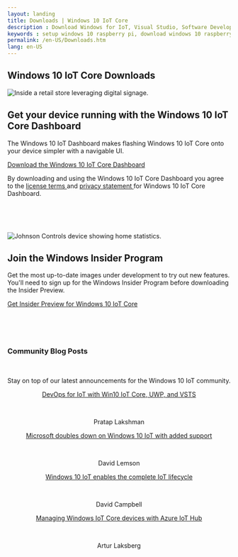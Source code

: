 ```yaml
---
layout: landing
title: Downloads | Windows 10 IoT Core
description : Download Windows for IoT, Visual Studio, Software Development Kits or any of the other tools available on this page to get started developing for the Internet of Things today! 
keywords : setup windows 10 raspberry pi, download windows 10 raspberry pi 2, download windows 10 raspberry pi 3, setup windows 10 dragonboard, setup windows 10 minnowboard max, windows 10 developer program, windows 10 iot core, internet of things, iot, download windows 10 iot core 
permalink: /en-US/Downloads.htm
lang: en-US
---
```


<section>
    <div data-grid="col-12" class="x-type-center m-content-placement">
        <div id="heading">
            <h1 class="c-heading-1">Windows 10 IoT Core Downloads</h1>
            <!--<p class="c-subheading-1">The operating system built for your Internet of Things</p>-->
        </div>
    </div>
</section>

<section class="m-feature f-align-left">
    <picture>
        <source srcset="{{site.baseurl}}/Resources/images/Homepage/MARKETING-800x450.jpg" media="(min-width: 1400px)">
        <source srcset="{{site.baseurl}}/Resources/images/Homepage/MARKETING-630x472.jpg" media="(min-width: 1084px)">
        <source srcset="{{site.baseurl}}/Resources/images/Homepage/MARKETING-542x406.jpg" media="(min-width: 768px)">
        <source srcset="{{site.baseurl}}/Resources/images/Homepage/MARKETING-767x288.jpg" media="(min-width: 540px)">
        <source srcset="{{site.baseurl}}/Resources/images/Homepage/MARKETING-539x201.jpg" media="(min-width:0)">
        <img srcset="{{site.baseurl}}/Resources/images/Homepage/MARKETING-630x472.jpg" src="{{site.baseurl}}/Resources/images/Homepage/MARKETING-630x472.jpg" alt="Inside a retail store leveraging digital signage.">
    </picture>
    <div>
        <h2 class="c-heading">Get your device running with the Windows 10 IoT Core Dashboard</h2>
        <p class="c-paragraph">The Windows 10 IoT Dashboard makes flashing Windows 10 IoT Core onto your device simpler with a navigable UI. </p>
        <a href="http://go.microsoft.com/fwlink/?LinkID=708576" class="c-call-to-action c-glyph">
            <span>Download the Windows 10 IoT Core Dashboard</span>
        </a>
    <p>By downloading and using the Windows 10 IoT Core Dashboard you agree to the <a href="http://go.microsoft.com/fwlink/?LinkID=703960&amp;clcid=0x4809"> license terms </a> and <a href="http://go.microsoft.com/fwlink/?LinkId=521839"> privacy statement </a> for Windows 10 IoT Core Dashboard.</p>
    </div>
</section>
<!--end marketing page promo-->

<br><br><br>

<!--begin community page promo-->
<section class="m-feature f-align-right">
    <picture>
        <source srcset="{{site.baseurl}}/Resources/images/Homepage/COMMUNITY-800x450.jpg" media="(min-width: 1400px)">
        <source srcset="{{site.baseurl}}/Resources/images/Homepage/COMMUNITY-630x472.jpg" media="(min-width: 1084px)">
        <source srcset="{{site.baseurl}}/Resources/images/Homepage/COMMUNITY-542x406.jpg" media="(min-width: 768px)">
        <source srcset="{{site.baseurl}}/Resources/images/Homepage/COMMUNITY-767x288.jpg" media="(min-width: 540px)">
        <source srcset="{{site.baseurl}}/Resources/images/Homepage/COMMUNITY-539x201.jpg" media="(min-width:0)">
        <img srcset="{{site.baseurl}}/Resources/images/Homepage/COMMUNITY-630x472.jpg" src="{{site.baseurl}}/Resources/images/Homepage/COMMUNITY-630x472.jpg" alt="Johnson Controls device showing home statistics.">
    </picture>
    <div>
        <h2 class="c-heading">Join the Windows Insider Program</h2>
        <p class="c-paragraph">Get the most up-to-date images under development to try out new features. You'll need to sign up for the Windows Insider Program before downloading the Insider Preview.</p>
        <a href="http://go.microsoft.com/fwlink/?LinkId=733603" class="c-call-to-action c-glyph">
            <span>Get Insider Preview for Windows 10 IoT Core</span>
        </a>
    </div>
</section>

<br><br><br>

<!--begin blogs-->
<div data-grid="col-12">
    <h3 class="c-heading-3 x-type-center">Community Blog Posts</h3><br>
    <p class="c-paragraph" style="text-align:center">Stay on top of our latest announcements for the Windows 10 IoT community.</p>
<div class="m-card-group f-channel">
    <div class="c-card f-single">
        <div class="c-card-content">
            <p class="c-heading-5" style="text-align: center"><a href="https://blogs.msdn.microsoft.com/devops/2018/03/07/devops-for-iot-with-win10-iot-core-uwp-and-vsts/" target="_blank">DevOps for IoT with Win10 IoT Core, UWP, and VSTS</p></a><br>
            <p style="text-align: center">Pratap Lakshman</p>
        </div>
    </div>
    <div class="c-card f-single">
        <div class="c-card-content">
            <p class="c-heading-5" style="text-align: center"><a href="https://blogs.windows.com/business/2018/02/27/microsoft-doubles-down-on-windows-10-iot-with-added-support/#l0XfUKmKrkyKd4AA.97" target="_blank">Microsoft doubles down on Windows 10 IoT with added support</p></a><br>
            <p style="text-align: center">David Lemson</p>
        </div>
    </div>
    <div class="c-card f-single">
        <div class="c-card-content">
            <p class="c-heading-5" style="text-align: center"><a href="https://blogs.windows.com/buildingapps/2017/10/05/windows-10-iot-enables-complete-iot-lifecycle/#7Y8Fw6Tx27JdIYzb.97" target="_blank">Windows 10 IoT enables the complete IoT lifecycle</p></a><br>
            <p style="text-align: center">David Campbell</p>
        </div>
    </div>
    <div class="c-card f-single">
        <div class="c-card-content">
            <p class="c-heading-5" style="text-align: center"><a href="https://blogs.windows.com/buildingapps/2017/04/07/managing-windows-iot-core-devices-azure-iot-hub/#lLZzgI2wMYO4U0k0.97" target="_blank">Managing Windows IoT Core devices with Azure IoT Hub</p></a><br>
            <p style="text-align: center">Artur Laksberg</p>
        </div>
    </div>

</div>
</div>
<!--end blogs-->

<!--comment out

<section>
<div data-grid="col-12">
    <h3 class="c-heading-3 x-type-center">Windows 10 IoT Core Builds</h3><br>
<div class="m-card-group f-channel">
    <div class="c-card f-single">
        <div class="c-card-content">
            <p class="c-heading-5" style="text-align: center"><a href="https://go.microsoft.com/fwlink/?LinkId=846058" target="_blank">Windows 10 IoT Core for Raspberry Pi 2 &amp; 3</p></a><br>
            <p style="text-align: center">Download Windows 10 IoT Core Creators Update ISO for Raspberry Pi 2 &amp; 3.</p>
        </div>
    </div>
    <div class="c-card f-single">
        <div class="c-card-content">
            <p class="c-heading-5" style="text-align: center"><a href="https://go.microsoft.com/fwlink/?LinkId=846059" target="_blank">Windows 10 IoT Core for Dragonboard 410c</p></a><br>
            <p style="text-align: center">Download Windows 10 IoT Core Creators Update ISO for Dragonboard 410c board.</p>
        </div>
    </div>
    <div class="c-card f-single">
        <div class="c-card-content">
            <p class="c-heading-5" style="text-align: center"><a href="https://go.microsoft.com/fwlink/?linkid=846057" target="_blank">Windows 10 IoT Core for MinnowBoard Turbot/MAX (x64)</p></a><br>
            <p style="text-align: center">Download Windows 10 IoT Core Creators Update ISO for MinnowBoard Turbot/MAX (x64)</p>
        </div>
    </div>
</div>
</div>
</section>

<div class="row">
  <div class="col-xs-24">
    <section class="section">
      <div class="section-header">
        <h3 class="section-title">Windows 10 IoT Core Builds</h3>
      </div>
      <div class="section-body">
        <div class="row">
          <div class="col-md-6">
                <a class="downloadLink win-color-fg-primary" href="https://go.microsoft.com/fwlink/?LinkId=846058">
                <h3>Windows 10 IoT Core for Raspberry Pi 2 &amp; 3</h3></a>
                <p>Download Windows 10 IoT Core Creators Update ISO for Raspberry Pi 2 &amp; 3.</p>
                <a href="https://go.microsoft.com/fwlink/?LinkId=846058" class="downloadLink"><span>Download</span></a>       
          </div>
          <div class="col-md-6">
            <a class="downloadLink win-color-fg-primary" href="https://go.microsoft.com/fwlink/?LinkId=846059">
                <h3>Windows 10 IoT Core for Dragonboard 410c</h3></a>
                <p>Download Windows 10 IoT Core Creators Update ISO for Dragonboard 410c board.</p>
                <a href="https://go.microsoft.com/fwlink/?LinkId=846059" class="downloadLink"><span>Download</span></a>   
          </div>
          <div class="col-md-6">
               <a class="downloadLink win-color-fg-primary" href="https://go.microsoft.com/fwlink/?linkid=846057">
                <h3>Windows 10 IoT Core for MinnowBoard Turbot/MAX (x64)</h3></a>
                <p>Download Windows 10 IoT Core Creators Update ISO for MinnowBoard Turbot/MAX (x64)</p>
                <a href="https://go.microsoft.com/fwlink/?linkid=846057" class="downloadLink"><span>Download</span></a>   
          </div>
        </div>
      </div>
    </section>
  </div>
</div>

<div data-grid="col-12">
    <h3 class="c-heading-3 x-type-center">Other Downloads</h3><br>
<div class="m-card-group f-channel">
    <div class="c-card f-single">
        <div class="c-card-content">
            <p class="c-heading-5" style="text-align: center"><a href="https://www.visualstudio.com/downloads/" target="_blank">Visual Studio 2017</p></a><br>
            <p style="text-align: center">State of the art IDE, tools and services that you can use to create great IoT apps.</p>
        </div>
    </div>
    <div class="c-card f-single">
        <div class="c-card-content">
            <p class="c-heading-5" style="text-align: center"><a href="https://msdn.microsoft.com/en-US/windows/hardware/hh852365.aspx" target="_blank">Windows Driver Kit 2017</p></a><br>
            <p style="text-align: center">Provides an integrated development environment for creating efficient high quality drivers for devices running Windows 10.</p>
        </div>
    </div>
    <div class="c-card f-single">
        <div class="c-card-content">
            <p class="c-heading-5" style="text-align: center"><a href="https://dev.windows.com/en-us/downloads" target="_blank">Windows Developer Tools for Visual Studio</p></a><br>
            <p style="text-align: center">Tools that integrate with Visual Studio 2017 and are required for developing for the Universal Windows App Platform.</p>
        </div>
    </div>
    <div class="c-card f-single">
        <div class="c-card-content">
            <p class="c-heading-5" style="text-align: center"><a href="http://firmware.intel.com/projects/minnowboard-max" target="_blank">MinnowBoard Max/Turbot Firmware Update</p></a><br>
            <p style="text-align: center">Download firmware components and updates for the MinnowBoard MAX/Turbot reference board from Intel.</p>
        </div>
    </div>

</div>
</div>


<div class="row">
  <div class="col-xs-24">
    <section class="section">
      <div class="section-header">
        <h3 class="section-title">Other Downloads</h3>
      </div>
      <div class="section-body">
        <div class="row">
          <div class="col-md-6">
            <h3>Firmware Update</h3>
            <p>Download firmware components and updates for the MinnowBoard MAX reference board from Intel.</p>
            <a href="http://firmware.intel.com/projects/minnowboard-max" target="_blank">Learn More</a>
          </div>
          <div class="col-md-6">
            <h3>Visual Studio 2017</h3>
            <p>State of the art IDE, tools and services that you can use to create great IoT apps.</p>
            <a href="https://www.visualstudio.com/downloads/" target="_blank">Learn More</a>
          </div>
          <div class="col-md-6">
            <h3>Windows Driver Kit 2017</h3>
            <p>Provides an integrated development environment for creating efficient high quality drivers for devices running Windows 10.</p>
            <a href="https://msdn.microsoft.com/en-US/windows/hardware/hh852365.aspx" target="_blank">Learn More</a>
          </div>
          <div class="col-md-6">
            <h3>Windows Developer Tools for Visual Studio</h3>
            <p>Tools that integrate with Visual Studio 2017 and are required for developing for the Universal Windows App Platform.</p>
            <a href="https://dev.windows.com/en-us/downloads" target="_blank">Learn More</a>
          </div>
        </div>
      </div>
    </section>
  </div>
</div>
-->

<section>
    <div class="pad-thin x-type-center m-content-placement" data-grid="col-12">
    </div>
</section>

<!--<style>
  a.downloadLink:hover, a.downloadLink:hover h3  {
    color: #0067B7;
  }
</style> 

<section class="section">
  <header class="page-title-header remove-top-margin">
    <h1 class="page-title">Windows IoT Core Downloads and Tools</h1>
    <h2 class="page-subtitle">
      Get the tools you need to build with Windows 10 IoT Core
    </h2>
    <p>
      For new users, make sure to check out the <a href="{{site.baseurl}}/{{page.lang}}/GetStarted">Get Started</a> section.
    </p>
  </header>
</section>

<div class="row">
  <div class="col-xs-24">
    <section class="section">
      <div class="section-header">
        <h3 class="section-title">Essentials</h3>
      </div>
      <div class="section-body">
        <div class="col-md-12 col-xs-24" style="padding-right: 0px; padding-left: 0px;">
          <p><strong>Download Windows 10 IoT Core</strong><br/>
          The IoT Dashboard is an essential tool for users to get started with Windows 10 IoT Core.</p> 
          <p>If you are planning to ship your device for commercial use, for optimal security, you must ship with a custom FFU. To learn more, refer to our <a href="https://docs.microsoft.com/en-us/windows-hardware/manufacture/iot/iot-core-manufacturing-guide" target="_blank">IoT Core Manufacturing Guide</a>.</p>
          <a class="btn btn-primary" href="http://go.microsoft.com/fwlink/?LinkID=708576"> Get Windows 10 IoT Core Dashboard </a><br><br>
          <p><span class="win-color-fg-secondary">By downloading and using the Windows 10 IoT Core Dashboard you agree to the <a href="http://go.microsoft.com/fwlink/?LinkID=703960&amp;clcid=0x4809"> license terms </a> and <a href="http://go.microsoft.com/fwlink/?LinkId=521839"> privacy statement </a> for Windows 10 IoT Core Dashboard.</span></p>
          <p><a href="/content/en-US/Docs/ReleaseNotesRTM"> Release notes </a></p>
        </div>
        <div class="col-md-12 col-xs-24">
          <img class="img-responsive" alt="iot core dashboard" src="{{site.baseurl}}/Resources/images/IotDashboard/IoTDashboard_WelcomePage.PNG" />
        </div>
      </div>
    </section>
  </div>
</div>
<br />
<div class="row">
  <div class="col-xs-24">
    <section class="section">
      <div class="section-header">
        <h3 class="section-title">IoT Core ISO</h3>
      </div>
      <div class="section-body">
        <div class="row">
          <div class="col-md-6">
                <a class="downloadLink win-color-fg-primary" href="https://go.microsoft.com/fwlink/?LinkId=846058" >
                <h3>Windows 10 IoT Core for Raspberry Pi 2 &amp; 3</h3></a>
                <p>Download Windows 10 IoT Core Creators Update ISO for Raspberry Pi 2 &amp; 3.</p>
                <a href="https://go.microsoft.com/fwlink/?LinkId=846058" class="downloadLink"><span>Download</span></a>       
          </div>
          <div class="col-md-6">
            <a class="downloadLink win-color-fg-primary" href="https://go.microsoft.com/fwlink/?LinkId=846059">
                <h3>Windows 10 IoT Core for Dragonboard 410c</h3></a>
                <p>Download Windows 10 IoT Core Creators Update ISO for Dragonboard 410c board.</p>
                <a href="https://go.microsoft.com/fwlink/?LinkId=846059" class="downloadLink"><span>Download</span></a>   
          </div>
          <div class="col-md-6">
               <a class="downloadLink win-color-fg-primary" href="https://go.microsoft.com/fwlink/?linkid=846057">
                <h3>Windows 10 IoT Core for MinnowBoard Turbot/MAX (x64)</h3></a>
                <p>Download Windows 10 IoT Core Creators Update ISO for MinnowBoard Turbot/MAX (x64)</p>
                <a href="https://go.microsoft.com/fwlink/?linkid=846057" class="downloadLink"><span>Download</span></a>   
          </div>
        </div>
      </div>
    </section>
  </div>
</div>
<div class="row">
  <div class="col-xs-24">
    <section class="section">
      <div class="section-header">
        <h3 class="section-title">Insider Preview</h3>
      </div>
      <div class="section-body">
        <div class="col-md-12 col-xs-24" style="padding-right: 0px; padding-left: 0px;">
          <p>The most recent image under development.<br/>
          Requires signing up to the Windows Insider Program and the Windows 10 IoT Core Dashboard.</p>
          <p><a href="http://go.microsoft.com/fwlink/?LinkId=733603" class="btn btn-primary"> Get Windows 10 IoT Core Insider Preview </a></p>
        </div>
        <div class="col-md-12 col-xs-24">
          <p><a href="http://windows.microsoft.com/en-US/windows-live/sign-in-what-is-microsoft-account">What is a Microsoft Account?</a></p>
          <p><a href="https://insider.windows.com/">What is the Windows Insider Program?</a></p>
          <p><a href="{{site.baseurl}}/{{page.lang}}/Docs/ReleaseNotesInsiderPreview">Release Notes</a></p>
        </div>
      </div>
    </section>
  </div>
</div>
<br />
<div class="row">
  <div class="col-xs-24">
    <section class="section">
      <div class="section-header">
        <h3 class="section-title">For OEM's and professional builders</h3>
      </div>
      <div class="section-body">
        <p>For OEM's and professional builders who are looking to commercialize, follow the <a href="http://go.microsoft.com/fwlink/?LinkId=708649" target="_blank">IoT Core commercialization guide</a> to get all of the relevant information.</p>
        <p><strong>Note:</strong> If you're looking to prototype, start with the <strong>IoT Dashboard</strong> above</p>
      </div>
    </section>
  </div>
</div>
<div class="row">
  <div class="col-xs-24">
    <section class="section">
      <div class="section-header">
        <h3 class="section-title">Other Downloads</h3>
      </div>
      <div class="section-body">
        <div class="row">
          <div class="col-md-6">
            <h3>Firmware Update</h3>
            <p>Download firmware components and updates for the MinnowBoard MAX reference board from Intel.</p>
            <a href="http://firmware.intel.com/projects/minnowboard-max" target="_blank">Learn More</a>
          </div>
          <div class="col-md-6">
            <h3>Visual Studio 2017</h3>
            <p>State of the art IDE, tools and services that you can use to create great IoT apps.</p>
            <a href="https://www.visualstudio.com/downloads/" target="_blank">Learn More</a>
          </div>
          <div class="col-md-6">
            <h3>Windows Driver Kit 2017</h3>
            <p>Provides an integrated development environment for creating efficient high quality drivers for devices running Windows 10.</p>
            <a href="https://msdn.microsoft.com/en-US/windows/hardware/hh852365.aspx" target="_blank">Learn More</a>
          </div>
          <div class="col-md-6">
            <h3>Windows Developer Tools for Visual Studio</h3>
            <p>Tools that integrate with Visual Studio 2017 and are required for developing for the Universal Windows App Platform.</p>
            <a href="https://dev.windows.com/en-us/downloads" target="_blank">Learn More</a>
          </div>
        </div>
        <div class="row">  
          <div class="col-md-6">
            <h3>NTVS Bundle VS 2017</h3>
            <p>Contains NTVS (Node.js Tools for Visual Studio) and an extension to support running Node.js on Windows 10 IoT Core.</p>
            <a href="https://github.com/ms-iot/ntvsiot/releases" target="_blank">Learn More</a>
          </div>
          <div class="col-md-6">
            <h3>PTVS</h3>
            <p>PTVS (Python Tools for Visual Studio) includes an extension to support running Python on Windows 10 IoT Core.</p>
            <a href="https://github.com/ms-iot/python/releases/tag/v1.5Alpha" target="_blank">Learn More</a>
          </div>
        </div>
      </div>
    </section>
  </div>
</div>-->


